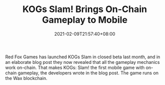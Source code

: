 ﻿---
title: "KOGs Slam! Brings On-Chain Gameplay to Mobile"
date: 2021-02-09T21:57:40+08:00
lastmod: 2021-02-09T16:45:40+08:00
draft: false
authors: ["Bernadette"]
description: "Red Fox Games has launched KOGs Slam in closed beta last month, and in an elaborate blog post they now revealed that all the gameplay mechanics work on-chain. That makes KOGs: Slam! the first mobile game with on-chain gameplay, the developers wrote in the blog post. The game runs on the Wax blockchain."
featuredImage: "kogs-slam-brings-on-chain-gameplay-to-mobile.png"
tags: ["Racing Games","Play to Earn"]
categories: ["news"]
news: ["Racing Games"]
weight: 
lightgallery: true
pinned: false
recommend: false
recommend1: false
---

Red Fox Games has launched KOGs Slam in closed beta last month, and in an elaborate blog post they now revealed that all the gameplay mechanics work on-chain. That makes KOGs: Slam! the first mobile game with on-chain gameplay, the developers wrote in the blog post. The game runs on the Wax blockchain.

<!--more-->

